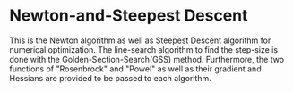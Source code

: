 # Newton-and-Steepest Descent
This is the Newton algorithm as well as Steepest Descent algorithm for numerical optimization. The line-search algorithm to find the step-size is done with the Golden-Section-Search(GSS) method.
Furthermore, the two functions of "Rosenbrock" and "Powel" as well as their gradient and Hessians are provided to be passed to each algorithm.
